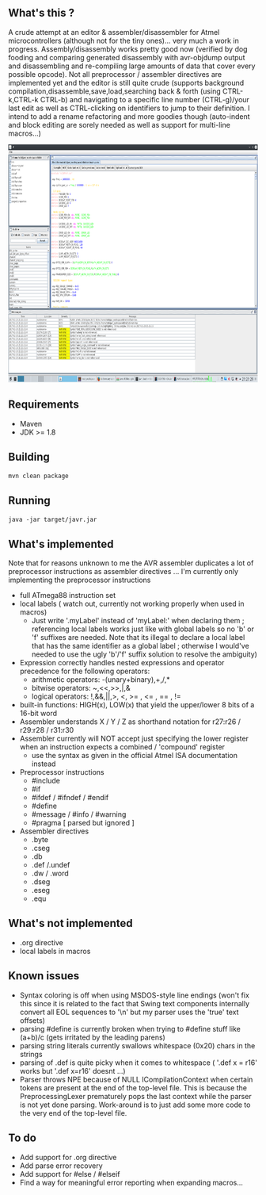 ## What's this ?

A crude attempt at an editor & assembler/disassembler for Atmel microcontrollers (although not for the tiny ones)... very much a work in progress.
Assembly/disassembly works pretty good now (verified by dog fooding and comparing generated disassembly with avr-objdump output and disassembling and re-compiling large amounts of data that cover every possible opcode). 
Not all preprocessor / assembler directives are implemented yet and the editor is still quite crude (supports background compilation,disassemble,save,load,searching back & forth (using CTRL-k,CTRL-k CTRL-b) and navigating to a specific line number (CTRL-g)/your last edit as well as CTRL-clicking on identifiers to jump to their definition. I intend to add a rename refactoring and more goodies though (auto-indent and block editing are sorely needed as well as support for multi-line macros...)

<img src="https://raw.githubusercontent.com/toby1984/javr/master/screenshot.png" width="640" height="480" />

## Requirements

- Maven
- JDK >= 1.8

## Building

```
mvn clean package
```

## Running

```
java -jar target/javr.jar
``` 

## What's implemented

Note that for reasons unknown to me the AVR assembler duplicates a lot of preprocessor instructions as assembler directives ... I'm currently only implementing the preprocessor instructions

- full ATmega88 instruction set
- local labels ( watch out, currently not working properly when used in macros) 
  - Just write '.myLabel' instead of 'myLabel:' when declaring them ; referencing local labels works just like with global labels so no 'b' or 'f' suffixes are needed. Note that its illegal to declare a local label that has the same identifier as a global label ; otherwise I would've needed to use the ugly 'b'/'f' suffix solution to resolve the ambiguity)  
- Expression correctly handles nested expressions and operator precedence for the following operators: 
  - arithmetic operators: -(unary+binary),+,/,*
  - bitwise operators: ~,<<,>>,|,&
  - logical operators: !,&&,||,>, <, >= , <= , == , !=
- built-in functions: HIGH(x), LOW(x) that yield the upper/lower 8 bits of a 16-bit word
- Assembler understands X / Y / Z as shorthand notation for r27:r26 / r29:r28 / r31:r30
- Assembler currently will NOT accept just specifying the lower register when an instruction expects a combined / 'compound' register 
  - use the syntax as given in the official Atmel ISA documentation instead
- Preprocessor instructions
  - #include
  - #if
  - #ifdef / #ifndef / #endif
  - #define
  - #message / #info / #warning
  - #pragma [ parsed but ignored ]
- Assembler directives
  - .byte
  - .cseg
  - .db
  - .def /.undef
  - .dw / .word
  - .dseg
  - .eseg
  - .equ
  

## What's not implemented

- .org directive
- local labels in macros

## Known issues

- Syntax coloring is off when using MSDOS-style line endings (won't fix this since it is related to the fact that Swing text components internally convert all EOL sequences to '\n' but my parser uses the 'true' text offsets)
- parsing #define is currently broken when trying to #define stuff like (a+b)/c (gets irritated by the leading parens)
- parsing string literals currently swallows whitespace (0x20) chars in the strings
- parsing of .def is quite picky when it comes to whitespace ( '.def x = r16' works but '.def x=r16' doesnt ...)
- Parser throws NPE because of NULL ICompilationContext when certain tokens are present at the end of the top-level file. This is because the PreprocessingLexer prematurely pops the last context while the parser is not yet done parsing. Work-around is to just add some more code to the very end of the top-level file.

## To do

- Add support for .org directive
- Add parse error recovery
- Add support for #else / #elseif
- Find a way for meaningful error reporting when expanding macros...

